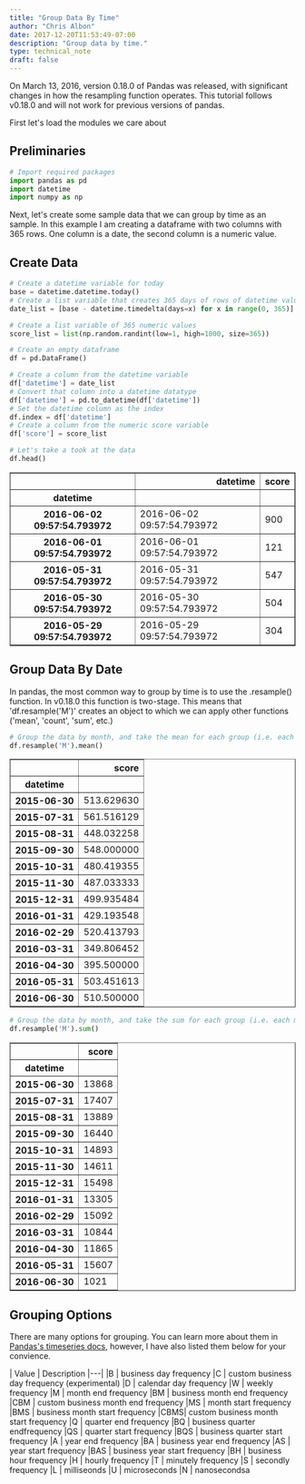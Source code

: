```yaml
---
title: "Group Data By Time"
author: "Chris Albon"
date: 2017-12-20T11:53:49-07:00
description: "Group data by time."
type: technical_note
draft: false
---
```

On March 13, 2016, version 0.18.0 of Pandas was released, with significant changes in how the resampling function operates. This tutorial follows v0.18.0 and will not work for previous versions of pandas.

First let's load the modules we care about

## Preliminaries


```python
# Import required packages
import pandas as pd
import datetime
import numpy as np
```

Next, let's create some sample data that we can group by time as an sample. In this example I am creating a dataframe with two columns with 365 rows. One column is a date, the second column is a numeric value.

## Create Data


```python
# Create a datetime variable for today
base = datetime.datetime.today()
# Create a list variable that creates 365 days of rows of datetime values
date_list = [base - datetime.timedelta(days=x) for x in range(0, 365)]
```


```python
# Create a list variable of 365 numeric values
score_list = list(np.random.randint(low=1, high=1000, size=365))
```


```python
# Create an empty dataframe
df = pd.DataFrame()

# Create a column from the datetime variable
df['datetime'] = date_list
# Convert that column into a datetime datatype
df['datetime'] = pd.to_datetime(df['datetime'])
# Set the datetime column as the index
df.index = df['datetime'] 
# Create a column from the numeric score variable
df['score'] = score_list
```


```python
# Let's take a took at the data
df.head()
```




<div>
<table border="1" class="dataframe">
  <thead>
    <tr style="text-align: right;">
      <th></th>
      <th>datetime</th>
      <th>score</th>
    </tr>
    <tr>
      <th>datetime</th>
      <th></th>
      <th></th>
    </tr>
  </thead>
  <tbody>
    <tr>
      <th>2016-06-02 09:57:54.793972</th>
      <td>2016-06-02 09:57:54.793972</td>
      <td>900</td>
    </tr>
    <tr>
      <th>2016-06-01 09:57:54.793972</th>
      <td>2016-06-01 09:57:54.793972</td>
      <td>121</td>
    </tr>
    <tr>
      <th>2016-05-31 09:57:54.793972</th>
      <td>2016-05-31 09:57:54.793972</td>
      <td>547</td>
    </tr>
    <tr>
      <th>2016-05-30 09:57:54.793972</th>
      <td>2016-05-30 09:57:54.793972</td>
      <td>504</td>
    </tr>
    <tr>
      <th>2016-05-29 09:57:54.793972</th>
      <td>2016-05-29 09:57:54.793972</td>
      <td>304</td>
    </tr>
  </tbody>
</table>
</div>



## Group Data By Date

In pandas, the most common way to group by time is to use the .resample() function. In v0.18.0 this function is two-stage. This means that 'df.resample('M')' creates an object to which we can apply other functions ('mean', 'count', 'sum', etc.)


```python
# Group the data by month, and take the mean for each group (i.e. each month)
df.resample('M').mean()
```




<div>
<table border="1" class="dataframe">
  <thead>
    <tr style="text-align: right;">
      <th></th>
      <th>score</th>
    </tr>
    <tr>
      <th>datetime</th>
      <th></th>
    </tr>
  </thead>
  <tbody>
    <tr>
      <th>2015-06-30</th>
      <td>513.629630</td>
    </tr>
    <tr>
      <th>2015-07-31</th>
      <td>561.516129</td>
    </tr>
    <tr>
      <th>2015-08-31</th>
      <td>448.032258</td>
    </tr>
    <tr>
      <th>2015-09-30</th>
      <td>548.000000</td>
    </tr>
    <tr>
      <th>2015-10-31</th>
      <td>480.419355</td>
    </tr>
    <tr>
      <th>2015-11-30</th>
      <td>487.033333</td>
    </tr>
    <tr>
      <th>2015-12-31</th>
      <td>499.935484</td>
    </tr>
    <tr>
      <th>2016-01-31</th>
      <td>429.193548</td>
    </tr>
    <tr>
      <th>2016-02-29</th>
      <td>520.413793</td>
    </tr>
    <tr>
      <th>2016-03-31</th>
      <td>349.806452</td>
    </tr>
    <tr>
      <th>2016-04-30</th>
      <td>395.500000</td>
    </tr>
    <tr>
      <th>2016-05-31</th>
      <td>503.451613</td>
    </tr>
    <tr>
      <th>2016-06-30</th>
      <td>510.500000</td>
    </tr>
  </tbody>
</table>
</div>




```python
# Group the data by month, and take the sum for each group (i.e. each month)
df.resample('M').sum()
```




<div>
<table border="1" class="dataframe">
  <thead>
    <tr style="text-align: right;">
      <th></th>
      <th>score</th>
    </tr>
    <tr>
      <th>datetime</th>
      <th></th>
    </tr>
  </thead>
  <tbody>
    <tr>
      <th>2015-06-30</th>
      <td>13868</td>
    </tr>
    <tr>
      <th>2015-07-31</th>
      <td>17407</td>
    </tr>
    <tr>
      <th>2015-08-31</th>
      <td>13889</td>
    </tr>
    <tr>
      <th>2015-09-30</th>
      <td>16440</td>
    </tr>
    <tr>
      <th>2015-10-31</th>
      <td>14893</td>
    </tr>
    <tr>
      <th>2015-11-30</th>
      <td>14611</td>
    </tr>
    <tr>
      <th>2015-12-31</th>
      <td>15498</td>
    </tr>
    <tr>
      <th>2016-01-31</th>
      <td>13305</td>
    </tr>
    <tr>
      <th>2016-02-29</th>
      <td>15092</td>
    </tr>
    <tr>
      <th>2016-03-31</th>
      <td>10844</td>
    </tr>
    <tr>
      <th>2016-04-30</th>
      <td>11865</td>
    </tr>
    <tr>
      <th>2016-05-31</th>
      <td>15607</td>
    </tr>
    <tr>
      <th>2016-06-30</th>
      <td>1021</td>
    </tr>
  </tbody>
</table>
</div>



## Grouping Options

There are many options for grouping. You can learn more about them in [Pandas's timeseries docs](http://pandas.pydata.org/pandas-docs/stable/timeseries.html), however, I have also listed them below for your convience.

| Value | Description
|---|
|B   |    business day frequency
|C   |    custom business day frequency (experimental)
|D   |    calendar day frequency
|W   |    weekly frequency
|M   |    month end frequency
|BM  |    business month end frequency
|CBM |    custom business month end frequency
|MS  |    month start frequency
|BMS |    business month start frequency
|CBMS|    custom business month start frequency
|Q   |    quarter end frequency
|BQ  |    business quarter endfrequency
|QS  |    quarter start frequency
|BQS |    business quarter start frequency
|A   |    year end frequency
|BA  |    business year end frequency
|AS  |    year start frequency
|BAS |    business year start frequency
|BH  |    business hour frequency
|H   |    hourly frequency
|T   |    minutely frequency
|S   |    secondly frequency
|L   |    milliseonds
|U   |    microseconds
|N   |    nanosecondsa
